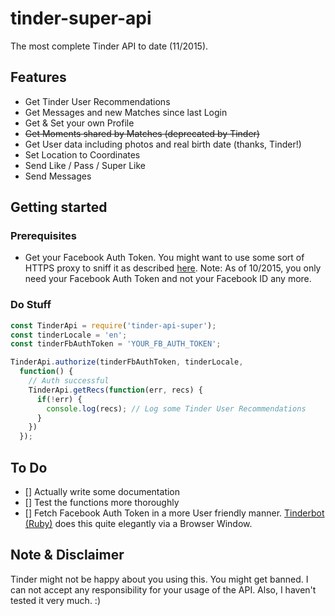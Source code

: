 # tinder-super-api

The most complete Tinder API to date (11/2015).

## Features

- Get Tinder User Recommendations
- Get Messages and new Matches since last Login
- Get & Set your own Profile
- ~~Get Moments shared by Matches (deprecated by Tinder)~~
- Get User data including photos and real birth date (thanks, Tinder!)
- Set Location to Coordinates
- Send Like / Pass / Super Like
- Send Messages

## Getting started

### Prerequisites

- Get your Facebook Auth Token. You might want to use some sort of HTTPS proxy to sniff it as described [here](http://words.alx.red/tinder-api-1-authorization/). Note: As of 10/2015, you only need your Facebook Auth Token and not your Facebook ID any more.

### Do Stuff

```javascript
const TinderApi = require('tinder-api-super');
const tinderLocale = 'en';
const tinderFbAuthToken = 'YOUR_FB_AUTH_TOKEN';

TinderApi.authorize(tinderFbAuthToken, tinderLocale,
  function() {
    // Auth successful
    TinderApi.getRecs(function(err, recs) {
      if(!err) {
        console.log(recs); // Log some Tinder User Recommendations
      }
    })
  });

```

## To Do

- [] Actually write some documentation
- [] Test the functions more thoroughly
- [] Fetch Facebook Auth Token in a more User friendly manner. [Tinderbot (Ruby)](https://github.com/jvenezia/tinderbot/blob/master/lib/tinderbot/facebook.rb) does this quite elegantly via a Browser Window.

## Note & Disclaimer

Tinder might not be happy about you using this. You might get banned. I can not accept any responsibility for your usage of the API. Also, I haven't tested it very much. :)
